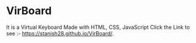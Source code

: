 # VirBoard
It is a Virtual Keyboard Made with HTML, CSS, JavaScript
Click the Link to see :- https://stanish28.github.io/VirBoard/.
